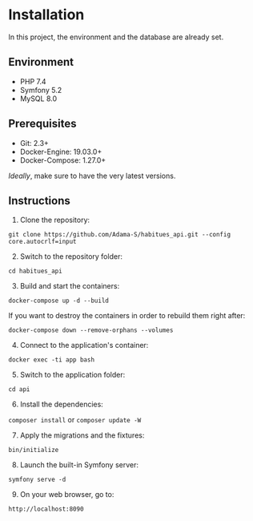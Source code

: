 # Installation

In this project, the environment and the database are already set.

## Environment

- PHP 7.4
- Symfony 5.2
- MySQL 8.0

## Prerequisites

- Git: 2.3+
- Docker-Engine: 19.03.0+
- Docker-Compose: 1.27.0+

*Ideally*, make sure to have the very latest versions.

## Instructions

1. Clone the repository:

`git clone https://github.com/Adama-S/habitues_api.git --config core.autocrlf=input`

2. Switch to the repository folder:

`cd habitues_api`

3. Build and start the containers:

`docker-compose up -d --build`

If you want to destroy the containers in order to rebuild them right after:

`docker-compose down --remove-orphans --volumes`

4. Connect to the application's container:

`docker exec -ti app bash`

5. Switch to the application folder:

`cd api`

6. Install the dependencies:

`composer install` or `composer update -W`

7. Apply the migrations and the fixtures:

`bin/initialize`

8. Launch the built-in Symfony server:

`symfony serve -d`

9. On your web browser, go to:

`http://localhost:8090`
